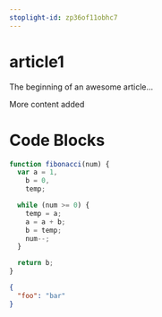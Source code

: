 ```yaml
---
stoplight-id: zp36of11obhc7
---
```


# article1

The beginning of an awesome article...

More content added 


# Code Blocks

<!-- 
title: This is Javascript
lineNumbers: true
-->
```javascript
function fibonacci(num) {
  var a = 1,
    b = 0,
    temp;

  while (num >= 0) {
    temp = a;
    a = a + b;
    b = temp;
    num--;
  }

  return b;
}
```

```json title="This is JSON" lineNumbers
{
  "foo": "bar"
}
```